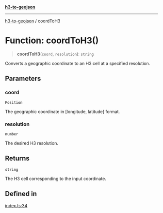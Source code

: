 [**h3-to-geojson**](../README.md)

***

[h3-to-geojson](../README.md) / coordToH3

# Function: coordToH3()

> **coordToH3**(`coord`, `resolution`): `string`

Converts a geographic coordinate to an H3 cell at a specified resolution.

## Parameters

### coord

`Position`

The geographic coordinate in [longitude, latitude] format.

### resolution

`number`

The desired H3 resolution.

## Returns

`string`

The H3 cell corresponding to the input coordinate.

## Defined in

[index.ts:34](https://github.com/alrico88/h3-to-geojson/blob/master/src/index.ts#L34)
